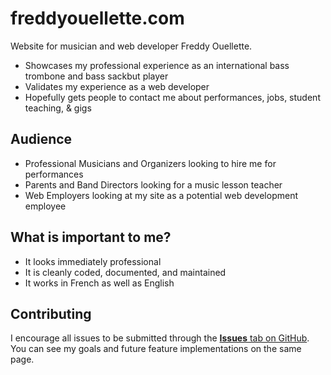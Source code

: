 # freddyouellette.com
Website for musician and web developer Freddy Ouellette.
* Showcases my professional experience as an international bass trombone and bass sackbut player
* Validates my experience as a web developer
* Hopefully gets people to contact me about performances, jobs, student teaching, & gigs

## Audience
* Professional Musicians and Organizers looking to hire me for performances
* Parents and Band Directors looking for a music lesson teacher
* Web Employers looking at my site as a potential web development employee

## What is important to me?
* It looks immediately professional
* It is cleanly coded, documented, and maintained
* It works in French as well as English

## Contributing
I encourage all issues to be submitted through the [**Issues** tab on GitHub](https://github.com/freddyouellette/freddyouellette.com/issues). You can see my goals and future feature implementations on the same page.

